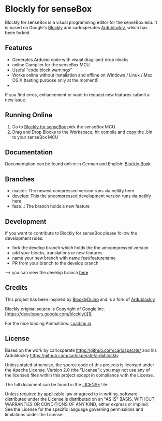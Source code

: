 # Blockly for senseBox
Blockly for senseBox is a visual programming editor for the senseBox:edu. It is based on Google's [Blockly](https://developers.google.com/blockly/) and carlosperates [Ardublockly](https://github.com/carlosperate/ardublockly), which has been forked.

## Features
* Generates Arduino code with visual drag-and-drop blocks
* online Compiler for the senseBox MCU
* Useful "code block warnings"
* Works online without Installation and offline on Windows / Linux / Mac OS X (testing purpose only at the moment!)
* 

If you find erros, enhancement or want to request new features submit a new [issue](https://github.com/sensebox/ardublockly-1/issues). 


## Running Online
1. Go to [Blockly for senseBox](https://blockly.sensebox.de/) pick the senseBox MCU.
2. Drag and Drop Blocks to the Workspace, hit compile and copy the .bin to your senseBox MCU

## Documentation
Documentation can be found online in German and English: [Blockly Book](https://sensebox.github.io/books-v2/blockly/)

## Branches

* master: The newest compressed version runs via netlify here
* develop: This the uncompressed development version runs via netlify here
* feat/..: The branch holds a new feature


## Development
If you want to contribute to Blockly for senseBox please follow the development rules:
- fork the develop branch which holds the the umcompressed version
- add your blocks, translations or new features 
- name your new branch with name feat/featurename
- PR from your branch to the develop branch

--> you can view the develop branch [here](https://develop--sensebox-blockly.netlify.com/)

## Credits
This project has been inspired by [BlocklyDuino](https://github.com/BlocklyDuino/BlocklyDuino) and is a fork of [Ardublockly](https://github.com/carlosperate/ardublockly)

Blockly original source is Copyright of Google Inc. [https://developers.google.com/blockly/][1].

For the nice loading Animations:
[Loading.io](https://loading.io/button/)


## License


Based on the work by carlosperate https://github.com/carlosperate/ and his Ardublockly https://github.com/carlosperate/ardublockly

Unless stated otherwise, the source code of this projects is
licensed under the Apache License, Version 2.0 (the "License");
you may not use any of the licensed files within this project
except in compliance with the License.

The full document can be found in the [LICENSE](https://github.com/sensebox/ardublockly-1/blob/master/LICENSE) file.

Unless required by applicable law or agreed to in writing, software
distributed under the License is distributed on an "AS IS" BASIS,
WITHOUT WARRANTIES OR CONDITIONS OF ANY KIND, either express or implied.
See the License for the specific language governing permissions and
limitations under the License.
